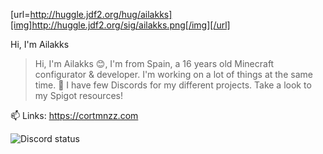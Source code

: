 <!--<img src="https://github.com/Ailakks/ailakks/blob/main/we-are-bears.gif">-->
[url=http://huggle.jdf2.org/hug/ailakks][img]http://huggle.jdf2.org/sig/ailakks.png[/img][/url]

Hi, I'm Ailakks

> Hi, I'm Ailakks 😊, I'm from Spain, a 16 years old Minecraft configurator & developer. I'm working on a lot of things at the same time. 🚀 I have few Discords for my different projects. Take a look to my Spigot resources!

📫 Links: https://cortmnzz.com

<img src="https://lanyard-profile-readme.vercel.app/api/725039856933404694" alt="Discord status">

<!--
**Ailakks/ailakks** is a ✨ _special_ ✨ repository because its `README.md` (this file) appears on your GitHub profile.

Here are some ideas to get you started:

- 🔭 I’m currently working on ...
- 🌱 I’m currently learning ...
- 👯 I’m looking to collaborate on ...
- 🤔 I’m looking for help with ...
- 💬 Ask me about ...
- 📫 How to reach me: ...
- 😄 Pronouns: ...
- ⚡ Fun fact: ...
-->
